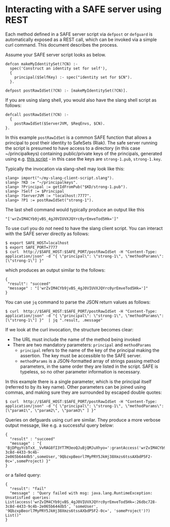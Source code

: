 # Interacting with a SAFE server using REST

Each method defined in a SAFE server script via `defpost` or `defguard` is automatically exposed as a REST call, which can be invoked via a simple curl command. This document describes the process.

Assume your SAFE server script looks as below.

```
defcon makeMyIdentitySet(?CN) :-
  spec('Construct an identity set for self'),
  {
    principal($SelfKey) :- spec("identity set for $CN").
  }.

defpost postRawIdSet(?CN) :- [makeMyIdentitySet(?CN)].
```
If you are using slang shell, you would also have the slang shell script as follows:
```
defcall postRawIdSet(?CN) :-
  {
    postRawIdSet($ServerJVM, $ReqEnvs, $CN).
}.
```

In this example `postRawIdSet` is a common SAFE function that allows a principal to post their identity to SafeSets (Riak). The safe server running the script is presumed to have access to a directory (in this case ~/principalkeys) containing public/private keys of the principals, generated using e.g. [this script](../utility/safe_keygen.sh) - in this case the keys are `strong-1.pub`, `strong-1.key`.

Typically the invocation via slang-shell may look like this:
```
slang> import("~/my-slang-client-script.slang").
slang> ?KD := "~/principalkeys".
slang> ?Principal := getIdFromPub("$KD/strong-1.pub").
slang> ?Self := $Principal
slang> ?ServerJVM := "localhost:7777".
slang> ?P1 := postRawIdSet("strong-1").
```
The last shell command would typically produce an output like this
```
"['wrZvIM4CYb9jvBS_4gJ0VIUVXJQYrc0yrEmveTod5Hk=']"
```

To use curl you do *not* need to have the slang client script. You can interact with the SAFE server directly as follows:
```
$ export SAFE_HOST=localhost
$ export SAFE_PORT=7777
$ curl  http://$SAFE_HOST:$SAFE_PORT/postRawIdSet -H "Content-Type: application/json" -d "{ \"principal\": \"strong-1\", \"methodParams\": [\"strong-1\"] }"  
```
which produces an output similar to the follows:
```
{
 "result": "succeed"
 "message" : "['wrZvIM4CYb9jvBS_4gJ0VIUVXJQYrc0yrEmveTod5Hk=']"
}
```

You can use `jq` command to parse the JSON return values as follows:
```
$ curl  http://$SAFE_HOST:$SAFE_PORT/postRawIdSet -H "Content-Type: application/json" -d "{ \"principal\": \"strong-1\", \"methodParams\": [\"strong-1\"] }"  | jq ".result, .message"
```

If we look at the curl invocation, the structure becomes clear:

- The URL must include the name of the method being invoked
- There are two mandatory parameters: `principal` and `methodParams`
  - `principal` refers to the name of the key of the principal making the assertion. The key must be accessible to the SAFE server.
  - `methodParams` is a JSON-formatted array of strings passing method parameters, in the same order they are listed in the script. SAFE is typeless, so no other parameter information is necessary.

In this example there is a single parameter, which is the principal itself (referred to by its key name). Other parameters can be joined using commas, and making sure they are surrounded by escaped double quotes:

```
$ curl  http://$SAFE_HOST:$SAFE_PORT/postRawIdSet -H "Content-Type: application/json" -d "{ \"principal\": \"strong-1\", \"methodParams\": [\"param1\", \"param2\", \"param3\" ] }"
```

Queries on defguards using curl are similar. They produce a more verbose output message, like e.g. a successful query below:
```
{
  "result" : "succeed"
  "message" : "{ 'BjDPqyYcbTxX__VvRAG8fI3YT7M3eoQJuBjQMJuXhyo=':grantAccess('wrZvIM4CYb9jvBS_4gJ0VIUVXJQYrc0yrEmveTod5Hk=','wrZvIM4CYb9jvBS_4gJ0VIUVXJQYrc0yrEmveTod5Hk=:26dbc728-3c8d-4433-9c4b-2e065b644db5',someUser,'9QbzxpBeorl7MyPRY5JkHj38Xmzs6tssAXbdP5F2-0c=',someProject) }"
}
```

or a failed query:
```
{
  "result": "fail"
  "message" : "Query failed with msg: java.lang.RuntimeException: Unsatisfied queries: List(access('wrZvIM4CYb9jvBS_4gJ0VIUVXJQYrc0yrEmveTod5Hk=:26dbc728-3c8d-4433-9c4b-2e065b644db5', 'someUser', '9QbzxpBeorl7MyPRY5JkHj38Xmzs6tssAXbdP5F2-0c=', 'someProject')?)  List()"
}
```
